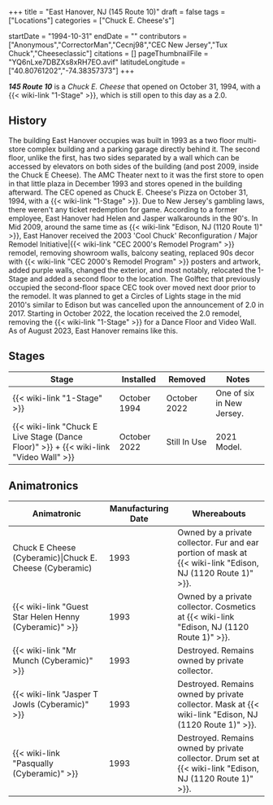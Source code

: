 +++
title = "East Hanover, NJ (145 Route 10)"
draft = false
tags = ["Locations"]
categories = ["Chuck E. Cheese's"]


startDate = "1994-10-31"
endDate = ""
contributors = ["Anonymous","CorrectorMan","Cecnj98","CEC New Jersey","Tux Chuck","Cheeseclassic"]
citations = []
pageThumbnailFile = "YQ6nLxe7DBZXs8xRH7EO.avif"
latitudeLongitude = ["40.80761202","-74.38357373"]
+++

***145 Route 10*** is a *Chuck E. Cheese* that opened on October 31, 1994, with a {{< wiki-link "1-Stage" >}}, which is still open to this day as a 2.0.

## History

The building East Hanover occupies was built in 1993 as a two floor multi-store complex building and a parking garage directly behind it. The second floor, unlike the first, has two sides separated by a wall which can be accessed by elevators on both sides of the building (and post 2009, inside the Chuck E Cheese). The AMC Theater next to it was the first store to open in that little plaza in December 1993 and stores opened in the building afterward. The CEC opened as Chuck E. Cheese's Pizza on October 31, 1994, with a {{< wiki-link "1-Stage" >}}. Due to New Jersey's gambling laws, there weren't any ticket redemption for game. According to a former employee, East Hanover had Helen and Jasper walkarounds in the 90's. In Mid 2009, around the same time as {{< wiki-link "Edison, NJ (1120 Route 1)" >}}, East Hanover received the 2003 'Cool Chuck' Reconfiguration / Major Remodel Initiative|{{< wiki-link "CEC 2000's Remodel Program" >}} remodel, removing showroom walls, balcony seating, replaced 90s decor with {{< wiki-link "CEC 2000's Remodel Program" >}} posters and artwork, added purple walls, changed the exterior, and most notably, relocated the 1-Stage and added a second floor to the location. The Golftec that previously occupied the second-floor space CEC took over moved next door prior to the remodel. It was planned to get a Circles of Lights stage in the mid 2010's similar to Edison but was cancelled upon the announcement of 2.0 in 2017. Starting in October 2022, the location received the 2.0 remodel, removing the {{< wiki-link "1-Stage" >}} for a Dance Floor and Video Wall. As of August 2023, East Hanover remains like this.

## Stages

| Stage                                                                                             | Installed    | Removed      | Notes                     |
|---------------------------------------------------------------------------------------------------|--------------|--------------|---------------------------|
| {{< wiki-link "1-Stage" >}}                                                                 | October 1994 | October 2022 | One of six in New Jersey. |
| {{< wiki-link "Chuck E Live Stage (Dance Floor)" >}} + {{< wiki-link "Video Wall" >}} | October 2022 | Still In Use | 2021 Model.               |

## Animatronics

| Animatronic                                                  | Manufacturing Date | Whereabouts                                                                                                       |
|--------------------------------------------------------------|--------------------|-------------------------------------------------------------------------------------------------------------------|
| Chuck E Cheese (Cyberamic)\|Chuck E. Cheese (Cyberamic)      | 1993               | Owned by a private collector. Fur and ear portion of mask at {{< wiki-link "Edison, NJ (1120 Route 1)" >}}. |
| {{< wiki-link "Guest Star Helen Henny (Cyberamic)" >}} | 1993               | Owned by a private collector. Cosmetics at {{< wiki-link "Edison, NJ (1120 Route 1)" >}}.                   |
| {{< wiki-link "Mr Munch (Cyberamic)" >}}               | 1993               | Destroyed. Remains owned by private collector.                                                                    |
| {{< wiki-link "Jasper T Jowls (Cyberamic)" >}}         | 1993               | Destroyed. Remains owned by private collector. Mask at {{< wiki-link "Edison, NJ (1120 Route 1)" >}}.       |
| {{< wiki-link "Pasqually (Cyberamic)" >}}              | 1993               | Destroyed. Remains owned by private collector. Drum set at {{< wiki-link "Edison, NJ (1120 Route 1)" >}}.   |